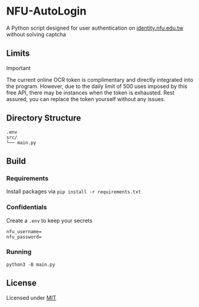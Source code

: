 # NFU-AutoLogin

A Python script designed for user authentication on [identity.nfu.edu.tw](https://ulearn.nfu.edu.tw/) without solving captcha

## Limits

> [!IMPORTANT]  
> The current online OCR token is complimentary and directly integrated into the program. However, due to the daily limit of 500 uses imposed by this free API, there may be instances when the token is exhausted. Rest assured, you can replace the token yourself without any issues.

## Directory Structure

```plain
.env
src/
└── main.py
```

## Build

### Requirements

Install packages via
`pip install -r requirements.txt`

### Confidentials

Create a `.env` to keep your secrets

```.env
nfu_username=
nfu_password=
```

### Running

```shell
python3 -B main.py
```

## License

Licensed under [MIT](LICENSE)
